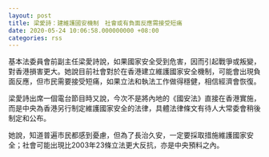 ```yaml
---
layout: post
title: 梁愛詩：建維護國安機制　社會或有負面反應需接受短痛
date: 2020-05-24 10:06:58.000000000 +08:00
categories: rss
---
```


基本法委員會前副主任梁愛詩說，如果國家安全受到危害，因而引起戰爭或叛變，對香港損害更大。她說目前社會對於在香港建立維護國家安全機制，可能會出現負面反應，但市民需要接受短痛，如果立法和執法工作做得穩健，相信經濟會恢復。

梁愛詩出席一個電台節目時又說，今次不是將內地的《國安法》直接在香港實施，而是中央為香港另行制定維護國家安全的法律，具體法律條文有待人大常委會稍後制定和公布。

她說，知道普遍市民都感到憂慮，但為了長治久安，一定要採取措施維護國家安全；社會可能出現比2003年23條立法更大反抗，亦是中央預料之內。
